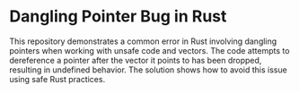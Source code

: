# Dangling Pointer Bug in Rust

This repository demonstrates a common error in Rust involving dangling pointers when working with unsafe code and vectors. The code attempts to dereference a pointer after the vector it points to has been dropped, resulting in undefined behavior.  The solution shows how to avoid this issue using safe Rust practices.